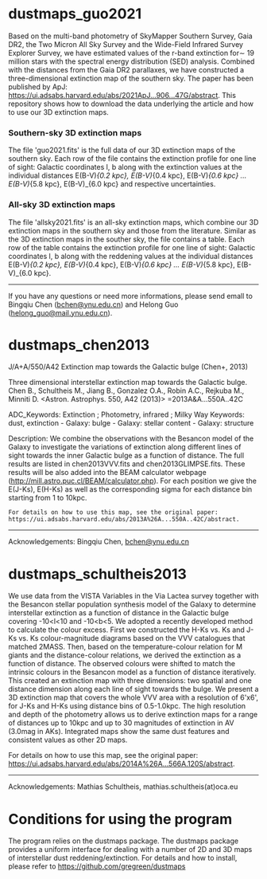 # dustmaps_guo2021
Based on the multi-band photometry of SkyMapper Southern Survey, Gaia DR2, the Two Micron All Sky Survey and the Wide-Field Infrared Survey Explorer Survey, we have estimated values of the r-band extinction for∼ 19 million stars with the spectral energy distribution (SED) analysis. Combined with the distances from the Gaia DR2 parallaxes, we have constructed a three-dimensional extinction map of the southern sky. The paper has been published by ApJ: https://ui.adsabs.harvard.edu/abs/2021ApJ...906...47G/abstract. This repository shows how to download the data underlying the article and how to use our 3D extinction maps.

### Southern-sky 3D extinction maps
The file 'guo2021.fits' is the full data of our 3D extinction maps of the southern sky. Each row of the file contains the extinction profile for one line of sight: Galactic coordinates l, b along with the extinction values at the individual distances E(B-V)_{0.2 kpc}, E(B-V)_{0.4 kpc}, E(B-V)_{0.6 kpc} ... E(B-V)_{5.8 kpc}, E(B-V)_{6.0 kpc} and respective uncertainties.

### All-sky 3D extinction maps
The file 'allsky2021.fits' is an all-sky extinction maps, which combine our 3D extinction maps in the southern sky and those from the literature. Similar as the 3D extinction maps in the souther sky, the file contains a table. Each row of the table contains the extinction profile for one line of sight: Galactic coordinates l, b along with the reddening values at the individual distances E(B-V)_{0.2 kpc}, E(B-V)_{0.4 kpc}, E(B-V)_{0.6 kpc} ... E(B-V)_{5.8 kpc}, E(B-V)_{6.0 kpc}.

--------------------------------------------------------------------------------
If you have any questions or need more informations, please send emall to Bingqiu Chen (bchen@ynu.edu.cn) and Helong Guo (helong_guo@mail.ynu.edu.cn).

# dustmaps_chen2013
J/A+A/550/A42       Extinction map towards the Galactic bulge  (Chen+, 2013)

Three dimensional interstellar extinction map towards the Galactic bulge.
    Chen B., Schultheis M., Jiang B., Gonzalez O.A., Robin A.C., Rejkuba M.,
    Minniti D.
   <Astron. Astrophys. 550, A42 (2013)>
   =2013A&A...550A..42C

ADC_Keywords: Extinction ; Photometry, infrared ; Milky Way
Keywords: dust, extinction - Galaxy: bulge - Galaxy: stellar content -
          Galaxy: structure

Description:
    We combine the observations with the Besancon model of the Galaxy
    to investigate the variations of extinction along different lines of
    sight towards the inner Galactic bulge as a function of distance. The
    full results are listed in chen2013VVV.fits and chen2013GLIMPSE.fits. These results will be
    also added into the BEAM calculator webpage
    (http://mill.astro.puc.cl/BEAM/calculator.php). For each position we
    give the E(J-Ks), E(H-Ks) as well as the corresponding sigma for
    each distance bin starting from 1 to 10kpc.
    
    For details on how to use this map, see the original paper:
    https://ui.adsabs.harvard.edu/abs/2013A%26A...550A..42C/abstract.

--------------------------------------------------------------------------------

Acknowledgements:
    Bingqiu Chen, bchen@ynu.edu.cn

# dustmaps_schultheis2013

We use data from the VISTA Variables in the Via Lactea survey together with the
Besancon stellar population synthesis model of the Galaxy to determine
interstellar extinction as a function of distance in the Galactic
bulge covering -10<l<10 and -10<b<5. We adopted a recently developed
method to calculate the colour excess. First we constructed the H-Ks
vs. Ks and J-Ks vs. Ks colour-magnitude diagrams based on the VVV
catalogues that matched 2MASS. Then, based on the temperature-colour
relation for M giants and the distance-colour relations, we derived
the extinction as a function of distance. The observed colours were
shifted to match the intrinsic colours in the Besancon model as a
function of distance iteratively. This created an extinction map with
three dimensions: two spatial and one distance dimension along each
line of sight towards the bulge. We present a 3D extinction map that
covers the whole VVV area with a resolution of 6'x6', for J-Ks and
H-Ks using distance bins of 0.5-1.0kpc. The high resolution and depth of
the photometry allows us to derive extinction maps for a range of
distances up to 10kpc and up to 30 magnitudes of extinction in AV
(3.0mag in AKs). Integrated maps show the same dust features and
consistent values as other 2D maps.

For details on how to use this map, see the original paper:
    https://ui.adsabs.harvard.edu/abs/2014A%26A...566A.120S/abstract.

--------------------------------------------------------------------------------

Acknowledgements:
       Mathias Schultheis, mathias.schultheis(at)oca.eu
# Conditions for using the program
The program relies on the dustmaps package. The dustmaps package provides a uniform interface for dealing with a number of 2D and 3D maps of interstellar dust reddening/extinction. For details and how to install, please refer to https://github.com/gregreen/dustmaps

